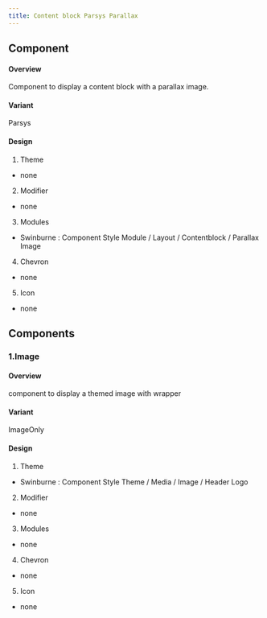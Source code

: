 ```yaml
---
title: Content block Parsys Parallax
---
```

## Component
#### Overview
  Component to display a content block with a parallax image.
#### Variant 
 Parsys
#### Design
1. Theme
 * none
2. Modifier
 * none
3. Modules
 * Swinburne : Component Style Module / Layout / Contentblock / Parallax Image
4. Chevron
 * none
5. Icon
 * none
 
## Components
### 1.Image
#### Overview
  component to display a themed image with wrapper
#### Variant
  ImageOnly
#### Design 
1. Theme
 * Swinburne : Component Style Theme / Media / Image / Header Logo
2. Modifier
 * none
3. Modules
 * none
4. Chevron
 * none
5. Icon
 * none
